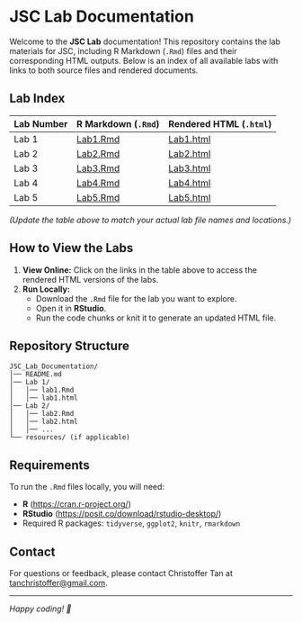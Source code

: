 # JSC Lab Documentation

Welcome to the **JSC Lab** documentation! This repository contains the lab materials for JSC, including R Markdown (`.Rmd`) files and their corresponding HTML outputs. Below is an index of all available labs with links to both source files and rendered documents.

## Lab Index

| Lab Number | R Markdown (`.Rmd`) | Rendered HTML (`.html`) |
|------------|---------------------|-------------------------|
| Lab 1 | [Lab1.Rmd](labs/Lab1.Rmd) | [Lab1.html](labs/Lab1.html) |
| Lab 2 | [Lab2.Rmd](labs/Lab2.Rmd) | [Lab2.html](labs/Lab2.html) |
| Lab 3 | [Lab3.Rmd](labs/Lab3.Rmd) | [Lab3.html](labs/Lab3.html) |
| Lab 4 | [Lab4.Rmd](labs/Lab4.Rmd) | [Lab4.html](labs/Lab4.html) |
| Lab 5 | [Lab5.Rmd](Lab%205/lab05-wrangling-gam.Rmd) | [Lab5.html](labs/Lab5.html) |

*(Update the table above to match your actual lab file names and locations.)*

## How to View the Labs

1. **View Online:** Click on the links in the table above to access the rendered HTML versions of the labs.
2. **Run Locally:**
   - Download the `.Rmd` file for the lab you want to explore.
   - Open it in **RStudio**.
   - Run the code chunks or knit it to generate an updated HTML file.

## Repository Structure

```
JSC_Lab_Documentation/
│── README.md
│── Lab 1/
│   │── lab1.Rmd
│   │── lab1.html
│── Lab 2/
│   │── lab2.Rmd
│   │── lab2.html
│   │── ...
└── resources/ (if applicable)
```

## Requirements
To run the `.Rmd` files locally, you will need:
- **R** (https://cran.r-project.org/)
- **RStudio** (https://posit.co/download/rstudio-desktop/)
- Required R packages: `tidyverse`, `ggplot2`, `knitr`, `rmarkdown`

## Contact
For questions or feedback, please contact Christoffer Tan at tanchristoffer@gmail.com.

---
*Happy coding! 🎯*

